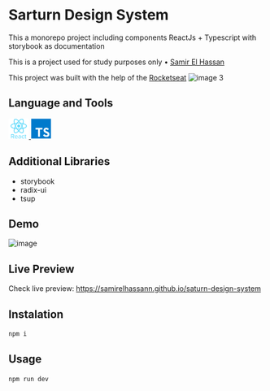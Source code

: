 # Sarturn Design System

This a monorepo project including components ReactJs + Typescript with storybook as documentation

This is a project used for study purposes only • [Samir El Hassan](https://github.com/samirelhassann)

This project was built with the help of the [Rocketseat](https://www.rocketseat.com.br/) ![image 3](https://user-images.githubusercontent.com/91634008/206936638-05d22d2f-4c3a-4f45-861f-ff6fe1db990d.png)


## Language and Tools

<p align="left"> <a href="https://reactjs.org/" target="_blank" rel="noreferrer"> <img src="https://raw.githubusercontent.com/devicons/devicon/master/icons/react/react-original-wordmark.svg" alt="react" width="40" height="40"/> </a> <a href="https://www.typescriptlang.org/" target="_blank" rel="noreferrer"> <img src="https://raw.githubusercontent.com/devicons/devicon/master/icons/typescript/typescript-original.svg" alt="typescript" width="40" height="40"/> </a> </p>

## Additional Libraries

- storybook
- radix-ui
- tsup

## Demo

![image](https://user-images.githubusercontent.com/91634008/232252724-95befeeb-634c-4c12-82bd-f89951d18ef3.png)

## Live Preview

Check live preview: https://samirelhassann.github.io/saturn-design-system

## Instalation

```bash
npm i
```

## Usage

```bash
npm run dev
```
